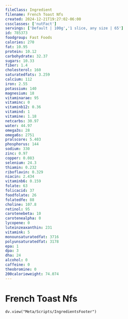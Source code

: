 ```yaml
---
fileClass: Ingredient
filename: French Toast Nfs
created: 2024-12-21T19:27:02-06:00
cssclasses: ['nutFact']
servings: ['Default | 100g','1 slice, any size | 65']
id: 785373
foodgroup: Fast Foods
calories: 270
fat: 10.95
protein: 10.12
carbohydrate: 32.37
sugars: 10.33
fiber: 1.4
cholesterol: 160
saturatedfats: 3.259
calcium: 112
iron: 2.55
potassium: 140
magnesium: 18
vitaminarae: 95
vitaminc: 0
vitaminb12: 0.36
vitamind: 1
vitamine: 1.18
netcarbs: 30.97
water: 44.97
omega3s: 28
omega6s: 2751
pralscore: 5.403
phosphorus: 144
sodium: 330
zinc: 0.97
copper: 0.083
selenium: 24.3
thiamin: 0.232
riboflavin: 0.329
niacin: 2.434
vitaminb6: 0.159
folate: 63
folicacid: 37
foodfolate: 26
folatedfe: 88
choline: 107.8
retinol: 95
carotenebeta: 10
carotenealpha: 0
lycopene: 0
luteinzeaxanthin: 231
vitamink: 5
monounsaturatedfat: 3716
polyunsaturatedfat: 3178
epa: 1
dpa: 3
dha: 24
alcohol: 0
caffeine: 0
theobromine: 0
200calorieweight: 74.074
---
```


# French Toast Nfs

```dataviewjs
dv.view("Meta/Scripts/IngredientsFooter")
```